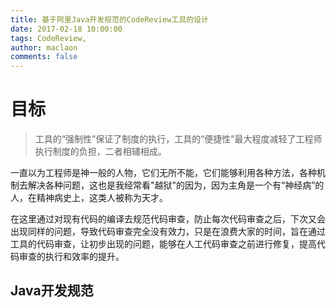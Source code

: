 ```yaml
---
title: 基于阿里Java开发规范的CodeReview工具的设计
date: 2017-02-18 10:00:00
tags: CodeReview,
author: maclaon
comments: false
---
```

# 目标
> 工具的“强制性”保证了制度的执行，工具的“便捷性”最大程度减轻了工程师执行制度的负担，二者相辅相成。

一直以为工程师是神一般的人物，它们无所不能，它们能够利用各种方法，各种机制去解决各种问题，这也是我经常看"越狱"的因为，因为主角是一个有“神经病”的人，在精神病史上，这类人被称为天才。

在这里通过对现有代码的编译去规范代码审查，防止每次代码审查之后，下次又会出现同样的问题，导致代码审查完全没有效力，只是在浪费大家的时间，旨在通过工具的代码审查，让初步出现的问题，能够在人工代码审查之前进行修复，提高代码审查的执行和效率的提升。

## Java开发规范